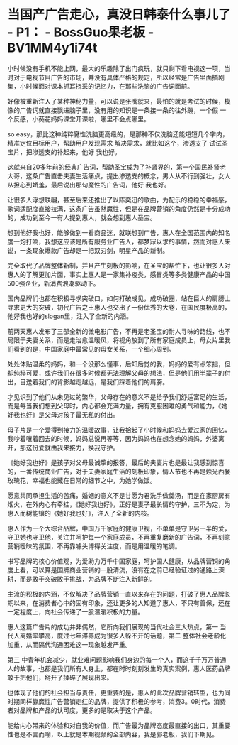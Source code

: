 # 当国产广告走心，真没日韩泰什么事儿了 - P1： - BossGuo果老板 - BV1MM4y1i74t

小时候没有手机不能上网，最大的乐趣除了出门疯玩，就只剩下看电视这一项，当时对于电视节目广告的市场，并没有具体严格的规定，所以经常是广告里面插剧集，小时候面对课本抓耳挠采的记忆力，在那些洗脑的广告词面前。

好像被重新注入了某种神秘力量，可以说是张嘴就来，最怕的就是考试的时候，模像的广告词就直接飘进脑子里，没有用的知识是一条接一条的往外蹦，一个假 一个反感，小葵花妈妈课堂开课啦，哪里不会点哪里。

so easy，那比这种纯粹魔性洗脑更高级的，是那种不仅洗脑还能短短几个字内，精准定位目标用户，帮助用户发现需求 解决需求，就比如这个，渗透支了 试试圣宝片，把渗透支的补起来，他好 我也好。

这就来自20多年前的经典广告词，帮助圣宝成为了补肾界的，第一个国民补肾老大哥，这条广告直击夫妻生活痛点，提出渗透支的概念，男人从不行到强壮，女人从担心到娇羞，最后说出那句魔性的广告词，他好 我也好。

让很多人浮想联翩，甚至后来还推出了以陈奕迅的歌曲，为配乐的稳稳的幸福感，歌词适配度直接拉满，这条广告虽然魔性，但是在品牌营销的角度仍然是十分成功的，成功到至今一有人提到惠人，就会想到惠人圣宝。

想到他好我也好，能够做到一看商品迷，就联想到广告，惠人在全国范围内的知名度一炮打响，我想这应该是所有服务业广告人，都梦寐以求的事情，然而对惠人来说，一条现象爆款广告却是一把双刃剑，明星产品的新制。

完全取代了品牌整体新制，并且产生刻板的影响，在圣宝的帮忙下，也让很多人对惠人的了解更加片面，事实上惠人是一家集补疫类，感冒类等多类健康产品的中国500强企业，新消费浪潮驱动下。

国内品牌们也都在积极寻求突破口，如何打破成见，成功破圈，站在巨人的肩膀上寻求更大的突破，初代广告之王惠人也交出了一份优秀的大卷，在国民度极高的，他好我也好的slogan里，注入了全新的内涵。

前两天惠人发布了三部全新的微电影广告，不再是老圣宝的耐人寻味的路线，也不局限于夫妻关系，而是走治愈温暖风，将视角放到了所有家庭成员上，母女片里我们看到的是，中国家庭中最常见的母女关系，一个细心周到。

处处体贴温柔的妈妈，和一个没那么懂事，后知后觉的我，妈妈的爱有点笨拙，但却纯粹可爱，或许我们在很多时候都无法理解父母的想法，但是他们用半辈子的付出，目送着我们的背影越走越远，是我们踩着他们的肩膀。

才见识到了他们从未见过的繁华，父母存在的意义不是给予我们舒适富足的生活，而是每当我们想到父母时，内心都会充满力量，拥有克服困难的勇气和能力，《她好我也好》是父母对孩子最无私的付出。

母子片是一个爱得到接力的温暖故事，让我拾起了小时候和妈妈去爱过家的回忆，我吵着嚷着回去的时候，妈妈总说再等等，因为妈妈也在想念她的妈妈，外婆离开，那这份爱就由我来接力，换我守护。

《她好我也好》是孩子对父母最诚挚的报答，最后的夫妻片也是最让我感到惊喜的，一番传统商业广告，对于夫妻家庭生活的刻板印象，情人节也不再是烛光西餐玫瑰花，幸福也能藏在日常的细节之中，为她学做饭。

愿意共同承担生活的苦痛，婚姻的意义不是甘愿为君洗手做羹汤，而是在家厨房有烟火，在外内心有牵挂，《她好我也好》，正好是妻子最长情的守护，三不为定，为惠人而树能镶的《她好我也好》，注入了全新的内核。

惠人作为一个大综合品牌，中国万千家庭的健康卫视，不单单是守卫另一半的爱，守卫她也守卫他，关注并呵护每一个家庭成员，不再重复磨新的广告词，不再刻意营销暧昧的氛围，不再靠噱头博得关注度，而是用温暖的笔调。

书写品牌的核心价值观，为爱助力万千中国家庭，呵护国人健康，从品牌营销的角度上看，可以算是国牌商业营销的一股清流，没有在之前已经验证过的通路上深耕，而是敢于突破敢于挑战，为品牌不断注入新鲜的。

主流的积极的内涵，不仅解决了品牌营销一直以来存在的问题，打破了惠人品牌长期以来，在消费者心中的固有印象，还让更多的人知道了惠人，不只有善保，还在一定程度上，向社会传递了一股温暖积极的力量。

惠人这篇广告片的成功并非偶然，它所向我们展现的当代社会三大热点，第一 当代人离婚率攀高，度过七年滞养成为很多人躲不开的话题，第二 整体社会老龄化加重，从而隔代沟通困难这一现象越发严重。

第三 中青年机会减少，就业难问题影响我们身边的每一个人，而这千千万万普通人的故事，也都是我们所有人身上，都在时时刻刻发生的真实案例，惠人医药品牌敢于把他们，掰开了揉碎了展现出来。

也体现了他们的社会担当与责任，更重要的是，惠人的此次品牌营销转型，也为同时期同样靠魔性广告营销走红的品牌，提供了积极的参考，消费3。0时代，消费者对品牌和产品的认可度，更多的是取决于这个产品。

能给内心带来的体验和对自我的价值，而广告最为品牌态度最直接的出口，其重要性也是不言而喻，以上就是本期视频的全部内容，我是郭老板，我们下期见。

